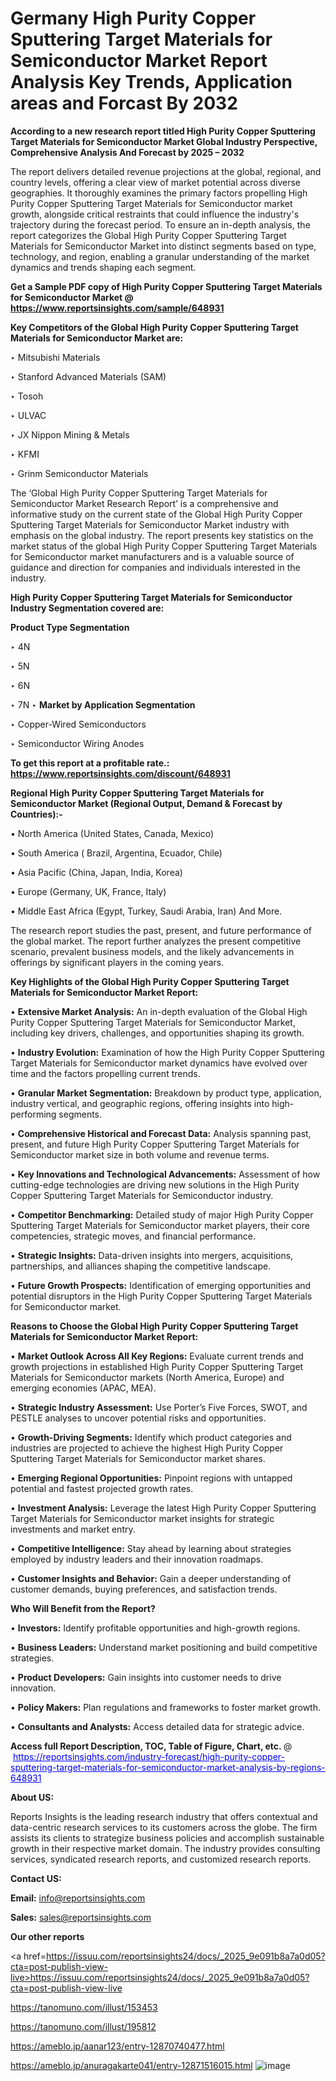 # Germany High Purity Copper Sputtering Target Materials for Semiconductor Market Report Analysis Key Trends, Application areas and Forcast By 2032

<strong>According to a new research report titled High Purity Copper Sputtering Target Materials for Semiconductor Market Global Industry Perspective, Comprehensive Analysis And Forecast by 2025 – 2032</strong>

The report delivers detailed revenue projections at the global, regional, and country levels, offering a clear view of market potential across diverse geographies. It thoroughly examines the primary factors propelling High Purity Copper Sputtering Target Materials for Semiconductor market growth, alongside critical restraints that could influence the industry's trajectory during the forecast period. To ensure an in-depth analysis, the report categorizes the Global High Purity Copper Sputtering Target Materials for Semiconductor Market into distinct segments based on type, technology, and region, enabling a granular understanding of the market dynamics and trends shaping each segment.

<strong>Get a Sample PDF copy of High Purity Copper Sputtering Target Materials for Semiconductor Market </strong><strong>@<a href=https://www.reportsinsights.com/sample/648931 style=color:#0000ff;> https://www.reportsinsights.com/sample/648931</a></strong></font>

<strong>Key Competitors of the Global High Purity Copper Sputtering Target Materials for Semiconductor Market are:</strong>

‣ Mitsubishi Materials

‣ Stanford Advanced Materials (SAM)

‣ Tosoh

‣ ULVAC

‣ JX Nippon Mining & Metals

‣ KFMI

‣ Grinm Semiconductor Materials

The ‘Global High Purity Copper Sputtering Target Materials for Semiconductor Market Research Report’ is a comprehensive and informative study on the current state of the Global High Purity Copper Sputtering Target Materials for Semiconductor Market industry with emphasis on the global industry. The report presents key statistics on the market status of the global High Purity Copper Sputtering Target Materials for Semiconductor market manufacturers and is a valuable source of guidance and direction for companies and individuals interested in the industry.

<strong>High Purity Copper Sputtering Target Materials for Semiconductor Industry Segmentation covered are:</strong>

<strong>Product Type Segmentation</strong>

‣ 4N

‣ 5N

‣ 6N

‣ 7N
‣ 
<strong>Market by Application Segmentation</strong>

‣ Copper-Wired Semiconductors

‣ Semiconductor Wiring Anodes

<strong>To get this report at a profitable rate.: <a href=https://www.reportsinsights.com/discount/648931 style=color:#0000ff;>https://www.reportsinsights.com/discount/648931</a></strong></font>

<strong>Regional High Purity Copper Sputtering Target Materials for Semiconductor Market (Regional Output, Demand &amp; Forecast by Countries):-</strong>

• North America (United States, Canada, Mexico)

• South America ( Brazil, Argentina, Ecuador, Chile)

• Asia Pacific (China, Japan, India, Korea)

• Europe (Germany, UK, France, Italy)

• Middle East Africa (Egypt, Turkey, Saudi Arabia, Iran) And More.

The research report studies the past, present, and future performance of the global market. The report further analyzes the present competitive scenario, prevalent business models, and the likely advancements in offerings by significant players in the coming years.

<strong>Key Highlights of the Global High Purity Copper Sputtering Target Materials for Semiconductor Market Report:</strong>

• <strong>Extensive Market Analysis:</strong> An in-depth evaluation of the Global High Purity Copper Sputtering Target Materials for Semiconductor Market, including key drivers, challenges, and opportunities shaping its growth.

• <strong>Industry Evolution:</strong> Examination of how the High Purity Copper Sputtering Target Materials for Semiconductor market dynamics have evolved over time and the factors propelling current trends.

• <strong>Granular Market Segmentation:</strong> Breakdown by product type, application, industry vertical, and geographic regions, offering insights into high-performing segments.

• <strong>Comprehensive Historical and Forecast Data:</strong> Analysis spanning past, present, and future High Purity Copper Sputtering Target Materials for Semiconductor market size in both volume and revenue terms.

• <strong>Key Innovations and Technological Advancements:</strong> Assessment of how cutting-edge technologies are driving new solutions in the High Purity Copper Sputtering Target Materials for Semiconductor industry.

• <strong>Competitor Benchmarking:</strong> Detailed study of major High Purity Copper Sputtering Target Materials for Semiconductor market players, their core competencies, strategic moves, and financial performance.

• <strong>Strategic Insights:</strong> Data-driven insights into mergers, acquisitions, partnerships, and alliances shaping the competitive landscape.

• <strong>Future Growth Prospects:</strong> Identification of emerging opportunities and potential disruptors in the High Purity Copper Sputtering Target Materials for Semiconductor market.

<strong>Reasons to Choose the Global High Purity Copper Sputtering Target Materials for Semiconductor Market Report:</strong>

• <strong>Market Outlook Across All Key Regions:</strong> Evaluate current trends and growth projections in established High Purity Copper Sputtering Target Materials for Semiconductor markets (North America, Europe) and emerging economies (APAC, MEA).

• <strong>Strategic Industry Assessment:</strong> Use Porter’s Five Forces, SWOT, and PESTLE analyses to uncover potential risks and opportunities.

• <strong>Growth-Driving Segments:</strong> Identify which product categories and industries are projected to achieve the highest High Purity Copper Sputtering Target Materials for Semiconductor market shares.

• <strong>Emerging Regional Opportunities:</strong> Pinpoint regions with untapped potential and fastest projected growth rates.

• <strong>Investment Analysis:</strong> Leverage the latest High Purity Copper Sputtering Target Materials for Semiconductor market insights for strategic investments and market entry.

• <strong>Competitive Intelligence:</strong> Stay ahead by learning about strategies employed by industry leaders and their innovation roadmaps.

• <strong>Customer Insights and Behavior:</strong> Gain a deeper understanding of customer demands, buying preferences, and satisfaction trends.

<strong>Who Will Benefit from the Report?</strong>

• <strong>Investors:</strong> Identify profitable opportunities and high-growth regions.

• <strong>Business Leaders:</strong> Understand market positioning and build competitive strategies.

• <strong>Product Developers:</strong> Gain insights into customer needs to drive innovation.

• <strong>Policy Makers:</strong> Plan regulations and frameworks to foster market growth.

• <strong>Consultants and Analysts:</strong> Access detailed data for strategic advice.
</ul>
<strong>Access full Report Description, TOC, Table of Figure, Chart, etc. </strong>@  <a href=https://reportsinsights.com/industry-forecast/high-purity-copper-sputtering-target-materials-for-semiconductor-market-analysis-by-regions-648931 style=color:#0000ff;>https://reportsinsights.com/industry-forecast/high-purity-copper-sputtering-target-materials-for-semiconductor-market-analysis-by-regions-648931</a></font>

<strong><strong>About US</strong>:</strong>

Reports Insights is the leading research industry that offers contextual and data-centric research services to its customers across the globe. The firm assists its clients to strategize business policies and accomplish sustainable growth in their respective market domain. The industry provides consulting services, syndicated research reports, and customized research reports.

<strong>Contact US:</strong>

<p class=""""><b>Email:</b> <a href=mailto:info@reportsinsights.com>info@reportsinsights.com</a></p>
<p class=""""><b>Sales:</b> <a href=mailto:sales@reportsinsights.com>sales@reportsinsights.com</a></p>

<strong>Our other reports</strong>

<a href=https://issuu.com/reportsinsights24/docs/_2025_9e091b8a7a0d05?cta=post-publish-view-live>https://issuu.com/reportsinsights24/docs/_2025_9e091b8a7a0d05?cta=post-publish-view-live</a>

<a href=https://tanomuno.com/illust/153453>https://tanomuno.com/illust/153453</a>

<a href=https://tanomuno.com/illust/195812>https://tanomuno.com/illust/195812</a>

<a href=https://ameblo.jp/aanar123/entry-12870740477.html>https://ameblo.jp/aanar123/entry-12870740477.html</a>

<a href=https://ameblo.jp/anuragakarte041/entry-12871516015.html>https://ameblo.jp/anuragakarte041/entry-12871516015.html</a>
![image](https://github.com/user-attachments/assets/7257f71c-6c19-4fd4-bb1a-86220cc237d1)
